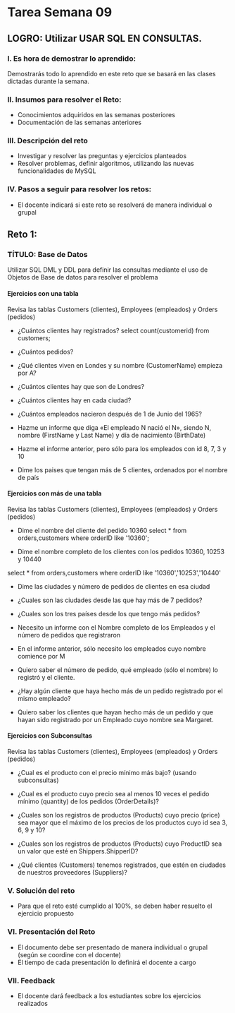 # Tarea Semana 09

## LOGRO: Utilizar USAR SQL EN CONSULTAS. 

### I.	Es hora de demostrar lo aprendido:
Demostrarás todo lo aprendido en este reto que se basará en las clases dictadas durante la semana.
### II.	Insumos para resolver el Reto:
- Conocimientos adquiridos en las semanas posteriores
- Documentación de las semanas anteriores

### III.	Descripción del reto
- Investigar y resolver las preguntas y ejercicios planteados
- Resolver problemas, definir algoritmos, utilizando las nuevas funcionalidades de MySQL

### IV.	Pasos a seguir para resolver los retos: 

- El docente indicará si este reto se resolverá de manera individual o grupal

## Reto 1:

### TÍTULO: Base de Datos
Utilizar SQL DML y DDL para definir las consultas mediante el uso de Objetos de Base de datos para resolver el problema

#### Ejercicios con una tabla
Revisa las tablas Customers (clientes), Employees (empleados) y Orders (pedidos)

- ¿Cuántos clientes hay registrados?
    select count(customerid) from customers;   

- ¿Cuántos pedidos?

- ¿Qué clientes viven en Londes y su nombre (CustomerName) empieza por A?

- ¿Cuántos clientes hay que son de Londres?

- ¿Cuántos clientes hay en cada ciudad?

- ¿Cuántos empleados nacieron después de 1 de Junio del 1965?

- Hazme un informe que diga «El empleado N nació el N», siendo N, nombre (FirstName y Last Name) y día de nacimiento (BirthDate)

- Hazme el informe anterior, pero sólo para los empleados con id 8, 7, 3 y 10

- Dime los paises que tengan más de 5 clientes, ordenados por el nombre de país

#### Ejercicios con más de una tabla
Revisa las tablas Customers (clientes), Employees (empleados) y Orders (pedidos)

- Dime el nombre del cliente del pedido 10360
select * from orders,customers
where orderID like '10360';

- Dime el nombre completo de los clientes con los pedidos 10360, 10253 y 10440

select * from orders,customers
where orderID like '10360','10253','10440'

- Dime las ciudades y número de pedidos de clientes en esa ciudad


- ¿Cuales son las ciudades desde las que hay más de 7 pedidos?

- ¿Cuales son los tres países desde los que tengo más pedidos?

- Necesito un informe con el Nombre completo de los Empleados y el número de pedidos que registraron

- En el informe anterior, sólo necesito los empleados cuyo nombre comience por M

- Quiero saber el número de pedido, qué empleado (sólo el nombre) lo registró y el cliente.

- ¿Hay algún cliente que haya hecho más de un pedido registrado por el mismo empleado?

- Quiero saber los clientes que hayan hecho más de un pedido y que hayan sido registrado por un Empleado cuyo nombre sea Margaret.

#### Ejercicios con Subconsultas
Revisa las tablas Customers (clientes), Employees (empleados) y Orders (pedidos)
- ¿Cual es el producto con el precio mínimo más bajo? (usando subconsultas)

- ¿Cual es el producto cuyo precio sea al menos 10 veces el pedido mínimo (quantity) de los pedidos (OrderDetails)?

- ¿Cuales son los registros de productos (Products) cuyo precio (price) sea mayor que el máximo de los precios de los productos cuyo id sea 3, 6, 9 y 10?

- ¿Cuales son los registros de productos (Products) cuyo ProductID sea un valor que esté en Shippers.ShipperID?

- ¿Qué clientes (Customers) tenemos registrados, que estén en ciudades de nuestros proveedores (Suppliers)?

### V.	Solución del reto
- Para que el reto esté cumplido al 100%, se deben haber resuelto el ejercicio propuesto

### VI.	Presentación del Reto
- El documento debe ser presentado de manera individual o grupal (según se coordine con el docente)
- El tiempo de cada presentación lo definirá el docente a cargo

### VII.	Feedback
- El docente dará feedback a los estudiantes sobre los ejercicios realizados